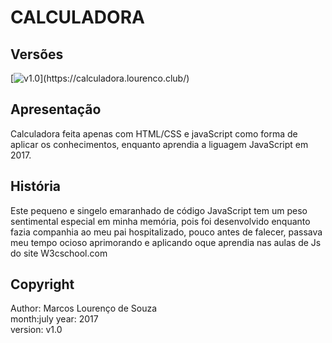 # CALCULADORA

## Versões
[![v1.0](https://badgen.net/badge/original-legado/v1.0/blue?)](https://calculadora.lourenco.club/)

<!-- [![v1.0](https://badgen.net/badge/version/v1.0/blue?icon=github)](https://calculadora.lourenco.club/) -->


## Apresentação
Calculadora feita apenas com HTML/CSS e javaScript como forma de aplicar os conhecimentos, enquanto aprendia a liguagem JavaScript em 2017.

## História
Este pequeno e singelo emaranhado de código JavaScript tem um peso sentimental especial em minha memória, pois foi desenvolvido enquanto fazia companhia ao meu pai hospitalizado, pouco antes de falecer, passava meu tempo ocioso aprimorando e aplicando oque aprendia nas aulas de Js do site W3cschool.com

## Copyright
Author: Marcos Lourenço de Souza  
month:july
year: 2017  
version: v1.0
